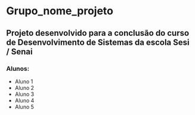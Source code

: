 # Grupo_nome_projeto

## Projeto desenvolvido para a conclusão do curso de Desenvolvimento de Sistemas da escola Sesi / Senai

### Alunos:
- Aluno 1
- Aluno 2
- Aluno 3
- Aluno 4
- Aluno 5
